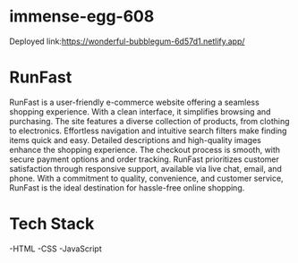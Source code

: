 # immense-egg-608

Deployed link:<a>https://wonderful-bubblegum-6d57d1.netlify.app/</a>

<h1>RunFast</h1>
RunFast is a user-friendly e-commerce website offering a seamless shopping experience. With a clean interface, it simplifies browsing and purchasing. The site features a diverse collection of products, from clothing to electronics. Effortless navigation and intuitive search filters make finding items quick and easy. Detailed descriptions and high-quality images enhance the shopping experience. The checkout process is smooth, with secure payment options and order tracking. RunFast prioritizes customer satisfaction through responsive support, available via live chat, email, and phone. With a commitment to quality, convenience, and customer service, RunFast is the ideal destination for hassle-free online shopping.
<h1>Tech Stack</h1>
-HTML
-CSS
-JavaScript
